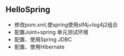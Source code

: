 ## HelloSpring
* 修改pom.xml,使spring使用slf4j+log4j2组合
* 配置Juint+spring 单元测试环境
* 配置、使用Spring JDBC
* 配置、使用Hibernate